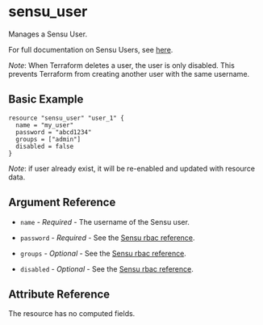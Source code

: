 # sensu_user

Manages a Sensu User.

For full documentation on Sensu Users, see [here](https://docs.sensu.io/sensu-go/5.0/reference/rbac/#user).

_Note_: When Terraform deletes a user, the user is only disabled.
This prevents Terraform from creating another user with the same
username.

## Basic Example

```hcl
resource "sensu_user" "user_1" {
  name = "my_user"
  password = "abcd1234"
  groups = ["admin"]
  disabled = false
}
```

_Note_: if user already exist, it will be re-enabled and updated with resource data.

## Argument Reference

* `name` - *Required* - The username of the Sensu user.

* `password` - *Required* - See the [Sensu rbac reference](https://docs.sensu.io/sensu-go/5.0/reference/rbac/#user).

* `groups` - *Optional* - See the [Sensu rbac reference](https://docs.sensu.io/sensu-go/5.0/reference/rbac/#user).

* `disabled` - *Optional* - See the [Sensu rbac reference](https://docs.sensu.io/sensu-go/5.0/reference/rbac/#user).

## Attribute Reference

The resource has no computed fields.
